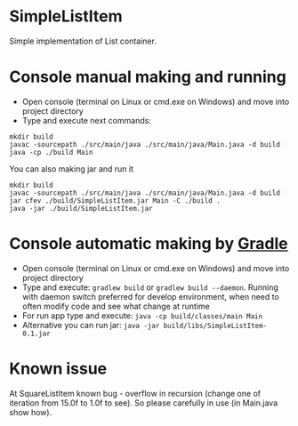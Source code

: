 SimpleListItem
==============
Simple implementation of List container.

Console manual making and running
=============
* Open console (terminal on Linux or cmd.exe on Windows) and move into project directory
* Type and execute next commands:
```
mkdir build
javac -sourcepath ./src/main/java ./src/main/java/Main.java -d build
java -cp ./build Main
```
You can also making jar and run it
```
mkdir build
javac -sourcepath ./src/main/java ./src/main/java/Main.java -d build
jar cfev ./build/SimpleListItem.jar Main -C ./build .
java -jar ./build/SimpleListItem.jar
```

Console automatic making by [Gradle](http://gradle.org/)
=============
* Open console (terminal on Linux or cmd.exe on Windows) and move into project directory
* Type and execute: ```gradlew build``` or ```gradlew build --daemon```. Running with daemon switch preferred for develop environment, when need to often modify code and see what change at runtime
* For run app type and execute: ```java -cp build/classes/main Main```
* Alternative you can run jar: ```java -jar build/libs/SimpleListItem-0.1.jar```

Known issue
=============
At SquareListItem known bug - overflow in recursion
(change one of iteration from 15.0f to 1.0f to see).
So please carefully in use (in Main.java show how).
